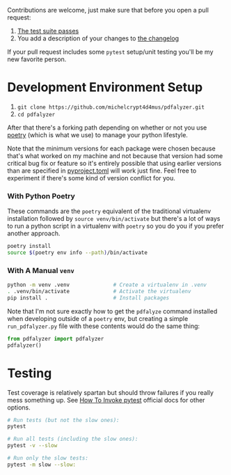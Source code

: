 Contributions are welcome, just make sure that before you open a pull request:

1. [The test suite passes](#Testing)
1. You add a description of your changes to [the changelog](CHANGELOG.md)

If your pull request includes some `pytest` setup/unit testing you'll be my new favorite person.

# Development Environment Setup
1. `git clone https://github.com/michelcrypt4d4mus/pdfalyzer.git`
1. `cd pdfalyzer`

After that there's a forking path depending on whether or not you use [poetry](https://python-poetry.org) (which is what we use) to manage your python lifestyle.

Note that the minimum versions for each package were chosen because that's what worked on my machine and not because that version had some critical bug fix or feature so it's entirely possible that using earlier versions than are specified in [pyproject.toml](pyproject.toml) will work just fine. Feel free to experiment if there's some kind of version conflict for you.

### With Python Poetry
These commands are the `poetry` equivalent of the traditional virtualenv installation followed by `source venv/bin/activate` but there's a lot of ways to run a python script in a virtualenv with `poetry` so you do you if you prefer another approach.

```sh
poetry install
source $(poetry env info --path)/bin/activate
```

### With A Manual `venv`
```sh
python -m venv .venv              # Create a virtualenv in .venv
. .venv/bin/activate              # Activate the virtualenv
pip install .                     # Install packages
```

Note that I'm not sure exactly how to get the `pdfalyze` command installed when developing outside of a `poetry` env, but creating a simple `run_pdfalyzer.py` file with these contents would do the same thing:

```python
from pdfalyzer import pdfalyzer
pdfalyzer()
```


# Testing
Test coverage is relatively spartan but should throw failures if you really mess something up. See [How To Invoke pytest](https://docs.pytest.org/en/7.1.x/how-to/usage.html) official docs for other options.

```bash
# Run tests (but not the slow ones):
pytest

# Run all tests (including the slow ones):
pytest -v --slow

# Run only the slow tests:
pytest -m slow --slow:
```
